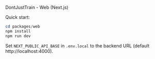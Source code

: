 DontJustTrain - Web (Next.js)

Quick start:

```powershell
cd packages/web
npm install
npm run dev
```

Set `NEXT_PUBLIC_API_BASE` in `.env.local` to the backend URL (default http://localhost:4000).
